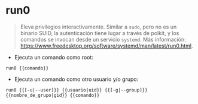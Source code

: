 # run0

> Eleva privilegios interactivamente.
> Similar a `sudo`, pero no es un binario SUID, la autenticación tiene lugar a través de polkit, y los comandos se invocan desde un servicio `systemd`.
> Más información: <https://www.freedesktop.org/software/systemd/man/latest/run0.html>.

- Ejecuta un comando como root:

`run0 {{comando}}`

- Ejecuta un comando como otro usuario y/o grupo:

`run0 {{[-u|--user]}} {{usuario|uid}} {{[-g|--group]}} {{nombre_de_grupo|gid}} {{comando}}`
